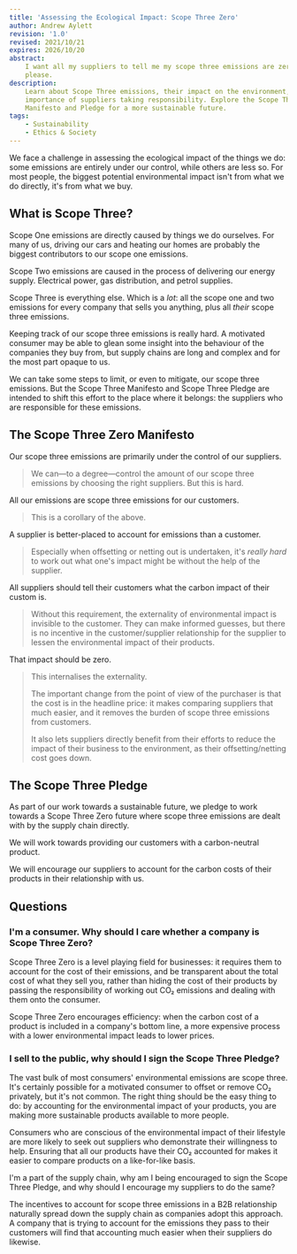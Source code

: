 ```yaml
---
title: 'Assessing the Ecological Impact: Scope Three Zero'
author: Andrew Aylett
revision: '1.0'
revised: 2021/10/21
expires: 2026/10/20
abstract:
    I want all my suppliers to tell me my scope three emissions are zero,
    please.
description:
    Learn about Scope Three emissions, their impact on the environment, and the
    importance of suppliers taking responsibility. Explore the Scope Three Zero
    Manifesto and Pledge for a more sustainable future.
tags:
    - Sustainability
    - Ethics & Society
---
```


We face a challenge in assessing the ecological impact of the things we do: some
emissions are entirely under our control, while others are less so. For most
people, the biggest potential environmental impact isn't from what we do
directly, it's from what we buy.

## What is Scope Three?

Scope One emissions are directly caused by things we do ourselves. For many of
us, driving our cars and heating our homes are probably the biggest contributors
to our scope one emissions.

Scope Two emissions are caused in the process of delivering our energy supply.
Electrical power, gas distribution, and petrol supplies.

Scope Three is everything else. Which is a _lot_: all the scope one and two
emissions for every company that sells you anything, plus all _their_ scope
three emissions.

Keeping track of our scope three emissions is really hard. A motivated consumer
may be able to glean some insight into the behaviour of the companies they buy
from, but supply chains are long and complex and for the most part opaque to us.

We can take some steps to limit, or even to mitigate, our scope three emissions.
But the Scope Three Manifesto and Scope Three Pledge are intended to shift this
effort to the place where it belongs: the suppliers who are responsible for
these emissions.

## The Scope Three Zero Manifesto

Our scope three emissions are primarily under the control of our suppliers.

> We can—to a degree—control the amount of our scope three emissions by choosing
> the right suppliers. But this is hard.

All our emissions are scope three emissions for our customers.

> This is a corollary of the above.

A supplier is better-placed to account for emissions than a customer.

> Especially when offsetting or netting out is undertaken, it's _really hard_ to
> work out what one's impact might be without the help of the supplier.

All suppliers should tell their customers what the carbon impact of their custom
is.

> Without this requirement, the externality of environmental impact is invisible
> to the customer. They can make informed guesses, but there is no incentive in
> the customer/supplier relationship for the supplier to lessen the
> environmental impact of their products.

That impact should be zero.

> This internalises the externality.
>
> The important change from the point of view of the purchaser is that the cost
> is in the headline price: it makes comparing suppliers that much easier, and
> it removes the burden of scope three emissions from customers.
>
> It also lets suppliers directly benefit from their efforts to reduce the
> impact of their business to the environment, as their offsetting/netting cost
> goes down.

## The Scope Three Pledge

As part of our work towards a sustainable future, we pledge to work towards a
Scope Three Zero future where scope three emissions are dealt with by the supply
chain directly.

We will work towards providing our customers with a carbon-neutral product.

We will encourage our suppliers to account for the carbon costs of their
products in their relationship with us.

## Questions

### I'm a consumer. Why should I care whether a company is Scope Three Zero?

Scope Three Zero is a level playing field for businesses: it requires them to
account for the cost of their emissions, and be transparent about the total cost
of what they sell you, rather than hiding the cost of their products by passing
the responsibility of working out CO₂ emissions and dealing with them onto the
consumer.

Scope Three Zero encourages efficiency: when the carbon cost of a product is
included in a company's bottom line, a more expensive process with a lower
environmental impact leads to lower prices.

### I sell to the public, why should I sign the Scope Three Pledge?

The vast bulk of most consumers' environmental emissions are scope three. It's
certainly possible for a motivated consumer to offset or remove CO₂ privately,
but it's not common. The right thing should be the easy thing to do: by
accounting for the environmental impact of your products, you are making more
sustainable products available to more people.

Consumers who are conscious of the environmental impact of their lifestyle are
more likely to seek out suppliers who demonstrate their willingness to help.
Ensuring that all our products have their CO₂ accounted for makes it easier to
compare products on a like-for-like basis.

I'm a part of the supply chain, why am I being encouraged to sign the Scope
Three Pledge, and why should I encourage my suppliers to do the same?

The incentives to account for scope three emissions in a B2B relationship
naturally spread down the supply chain as companies adopt this approach. A
company that is trying to account for the emissions they pass to their customers
will find that accounting much easier when their suppliers do likewise.
